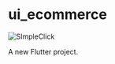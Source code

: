 # ui_ecommerce

![SImpleClick](https://github.com/user-attachments/assets/e14df60a-3c3f-45fe-94d5-207a0d124162)

A new Flutter project.

